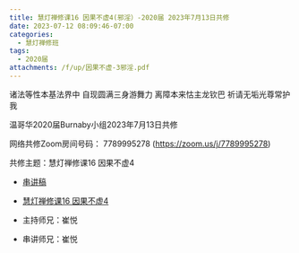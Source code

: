 ```yaml
---
title: 慧灯禅修课16 因果不虚4(邪淫）-2020届 2023年7月13日共修
date: 2023-07-12 08:09:46-07:00
categories:
  - 慧灯禅修班
tags:
  - 2020届
attachments: /f/up/因果不虚-3邪淫.pdf
---
```

诸法等性本基法界中 自现圆满三身游舞力
离障本来怙主龙钦巴 祈请无垢光尊常护我

温哥华2020届Burnaby小组2023年7月13日共修

网络共修Zoom房间号码： 7789995278 (<https://zoom.us/j/7789995278>)

共修主题：慧灯禅修课16 因果不虚4
* [串讲稿](/f/up/因果不虚-3邪淫.pdf)
* [慧灯禅修课16 因果不虚4](https://www.fohuifayu.com/index.php/huideng-jiangtang/chanxiuke/zen-03/1752-l16134)

* 主持师兄：崔悦
* 串讲师兄：崔悦